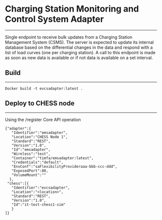 # Charging Station Monitoring and Control System Adapter
--------------------------------------------------------
Single endpoint to receive bulk updates from a Charging Station Management System (CSMS). 
The server is expected to update its internal database based on the differential changes in the data and respond with a list of load curves (one per charging station). A call to this endpoint is made as soon as new data is available or if not data is available on a set interval. 

## Build
--------

```
Docker build -t evcsadapter:latest .

```

## Deploy to CHESS node
-----------------------
Using the /register Core API operation
```
{"adapter":{
   "Identifier":"emsadapter",
   "Location":"CHESS Node 1",
   "Standard":"REST",
   "Version":"1.0",
   "Id":"emsadapter",
   "Wireless":"test",
   "Container":"timfa/emsadapter:latest",
   "Credentials":"default",
   "EnvConf":"saFlexibilityProvideraaa-bbb-ccc-ddd",
   "ExposedPort":80,
   "VolumeMount":""
  },
 "chess":[{
   "Identifier":"evcsadapter",
   "Location":"<location>",
   "Standard":"REST",
   "Version":"1.0",
   "Id":"it-test-chess1-sim"
   }
]}
```
